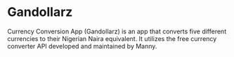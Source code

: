 # Gandollarz 
Currency Conversion App (Gandollarz) is an app that converts five different
currencies to their Nigerian Naira equivalent. It utilizes the free currency
converter API developed and maintained by Manny.
